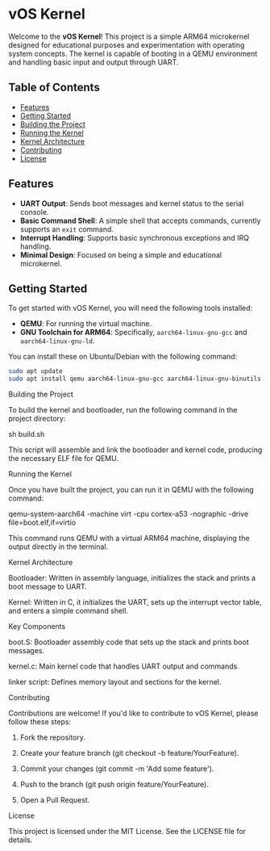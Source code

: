# vOS Kernel

Welcome to the **vOS Kernel**! This project is a simple ARM64 microkernel designed for educational purposes and experimentation with operating system concepts. The kernel is capable of booting in a QEMU environment and handling basic input and output through UART.

## Table of Contents

- [Features](#features)
- [Getting Started](#getting-started)
- [Building the Project](#building-the-project)
- [Running the Kernel](#running-the-kernel)
- [Kernel Architecture](#kernel-architecture)
- [Contributing](#contributing)
- [License](#license)

## Features

- **UART Output**: Sends boot messages and kernel status to the serial console.
- **Basic Command Shell**: A simple shell that accepts commands, currently supports an `exit` command.
- **Interrupt Handling**: Supports basic synchronous exceptions and IRQ handling.
- **Minimal Design**: Focused on being a simple and educational microkernel.

## Getting Started

To get started with vOS Kernel, you will need the following tools installed:

- **QEMU**: For running the virtual machine.
- **GNU Toolchain for ARM64**: Specifically, `aarch64-linux-gnu-gcc` and `aarch64-linux-gnu-ld`.

You can install these on Ubuntu/Debian with the following command:

```bash
sudo apt update
sudo apt install qemu aarch64-linux-gnu-gcc aarch64-linux-gnu-binutils
```
Building the Project

To build the kernel and bootloader, run the following command in the project directory:

sh build.sh

This script will assemble and link the bootloader and kernel code, producing the necessary ELF file for QEMU.

Running the Kernel

Once you have built the project, you can run it in QEMU with the following command:

qemu-system-aarch64 -machine virt -cpu cortex-a53 -nographic -drive file=boot.elf,if=virtio

This command runs QEMU with a virtual ARM64 machine, displaying the output directly in the terminal.

Kernel Architecture

Bootloader: Written in assembly language, initializes the stack and prints a boot message to UART.

Kernel: Written in C, it initializes the UART, sets up the interrupt vector table, and enters a simple command shell.


Key Components

boot.S: Bootloader assembly code that sets up the stack and prints boot messages.

kernel.c: Main kernel code that handles UART output and commands.

linker script: Defines memory layout and sections for the kernel.


Contributing

Contributions are welcome! If you'd like to contribute to vOS Kernel, please follow these steps:

1. Fork the repository.


2. Create your feature branch (git checkout -b feature/YourFeature).


3. Commit your changes (git commit -m 'Add some feature').


4. Push to the branch (git push origin feature/YourFeature).


5. Open a Pull Request.



License

This project is licensed under the MIT License. See the LICENSE file for details.


